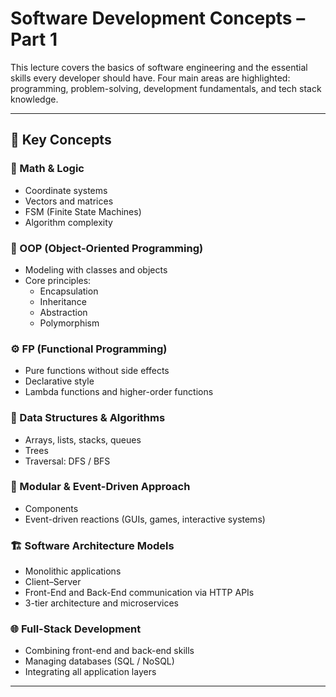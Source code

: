 # Software Development Concepts – Part 1 

This lecture covers the basics of software engineering and the essential skills every developer should have. Four main areas are highlighted: programming, problem-solving, development fundamentals, and tech stack knowledge.

---

## 🔑 Key Concepts

### 📐 Math & Logic
- Coordinate systems  
- Vectors and matrices  
- FSM (Finite State Machines)  
- Algorithm complexity

### 🧊 OOP (Object-Oriented Programming)
- Modeling with classes and objects  
- Core principles:  
  - Encapsulation  
  - Inheritance  
  - Abstraction  
  - Polymorphism

### ⚙️ FP (Functional Programming)
- Pure functions without side effects  
- Declarative style  
- Lambda functions and higher-order functions

### 🧮 Data Structures & Algorithms
- Arrays, lists, stacks, queues  
- Trees  
- Traversal: DFS / BFS

### 🧩 Modular & Event-Driven Approach
- Components  
- Event-driven reactions (GUIs, games, interactive systems)

### 🏗️ Software Architecture Models
- Monolithic applications  
- Client–Server  
- Front-End and Back-End communication via HTTP APIs  
- 3-tier architecture and microservices

### 🌐 Full-Stack Development
- Combining front-end and back-end skills  
- Managing databases (SQL / NoSQL)  
- Integrating all application layers

---
